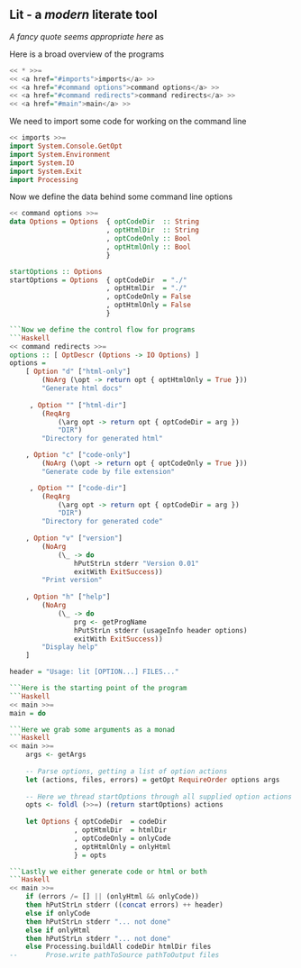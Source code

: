 ## Lit - a *modern* literate tool 

 *A fancy quote seems appropriate here*
as

Here is a broad overview of the programs
```Haskell
<< * >>=
<< <a href="#imports">imports</a> >>
<< <a href="#command options">command options</a> >>
<< <a href="#command redirects">command redirects</a> >>
<< <a href="#main">main</a> >>

```  
We need to import some code for working on the command line
```Haskell
<< imports >>=
import System.Console.GetOpt
import System.Environment
import System.IO
import System.Exit
import Processing

```    
Now we define the data behind some command line options
```Haskell
<< command options >>=
data Options = Options  { optCodeDir  :: String 
                        , optHtmlDir  :: String
                        , optCodeOnly :: Bool
                        , optHtmlOnly :: Bool
                        }

startOptions :: Options
startOptions = Options  { optCodeDir  = "./"
                        , optHtmlDir  = "./"
                        , optCodeOnly = False
                        , optHtmlOnly = False
                        }

```Now we define the control flow for programs
```Haskell
<< command redirects >>=
options :: [ OptDescr (Options -> IO Options) ]
options =
    [ Option "d" ["html-only"]
        (NoArg (\opt -> return opt { optHtmlOnly = True }))
        "Generate html docs"
      
     , Option "" ["html-dir"]
        (ReqArg
            (\arg opt -> return opt { optCodeDir = arg })
            "DIR")
        "Directory for generated html"

    , Option "c" ["code-only"]
        (NoArg (\opt -> return opt { optCodeOnly = True }))
        "Generate code by file extension"

     , Option "" ["code-dir"]
        (ReqArg
            (\arg opt -> return opt { optCodeDir = arg })
            "DIR")
        "Directory for generated code"
 
    , Option "v" ["version"]
        (NoArg
            (\_ -> do
                hPutStrLn stderr "Version 0.01"
                exitWith ExitSuccess))
        "Print version"
 
    , Option "h" ["help"]
        (NoArg
            (\_ -> do
                prg <- getProgName
                hPutStrLn stderr (usageInfo header options)
                exitWith ExitSuccess))
        "Display help"
    ]

header = "Usage: lit [OPTION...] FILES..."

```Here is the starting point of the program
```Haskell
<< main >>=
main = do

```Here we grab some arguments as a monad
```Haskell
<< main >>=
    args <- getArgs
 
    -- Parse options, getting a list of option actions
    let (actions, files, errors) = getOpt RequireOrder options args
    
    -- Here we thread startOptions through all supplied option actions
    opts <- foldl (>>=) (return startOptions) actions
 
    let Options { optCodeDir  = codeDir
                , optHtmlDir  = htmlDir
                , optCodeOnly = onlyCode
                , optHtmlOnly = onlyHtml
                } = opts

```Lastly we either generate code or html or both
```Haskell
<< main >>=
    if (errors /= [] || (onlyHtml && onlyCode))
    then hPutStrLn stderr ((concat errors) ++ header)
    else if onlyCode         
    then hPutStrLn stderr "... not done"
    else if onlyHtml
    then hPutStrLn stderr "... not done"
    else Processing.buildAll codeDir htmlDir files
--       Prose.write pathToSource pathToOutput files

```